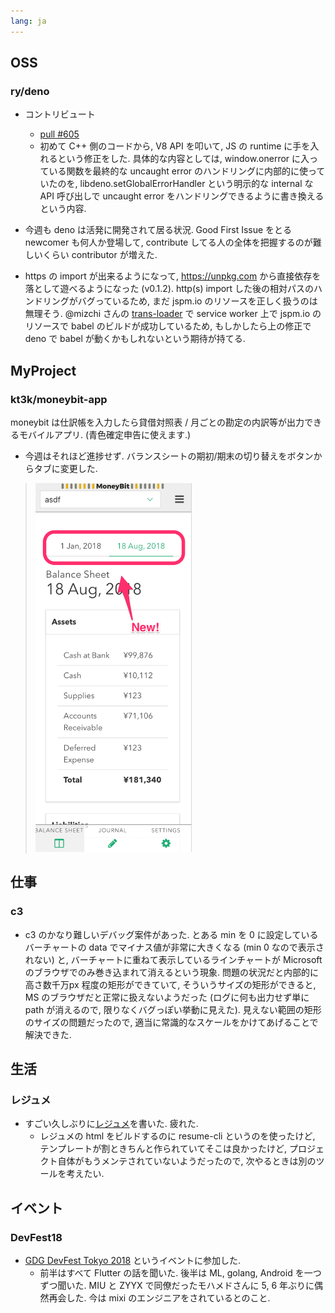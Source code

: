 ```yaml
---
lang: ja
---
```

## OSS

### ry/deno

- コントリビュート
  - [pull #605](https://github.com/denoland/deno/pull/605)
  - 初めて C++ 側のコードから, V8 API を叩いて, JS の runtime に手を入れるという修正をした. 具体的な内容としては, window.onerror に入っている関数を最終的な uncaught error のハンドリングに内部的に使っていたのを, libdeno.setGlobalErrorHandler という明示的な internal な API 呼び出しで uncaught error をハンドリングできるように書き換えるという内容.

- 今週も deno は活発に開発されて居る状況. Good First Issue をとる newcomer も何人か登場して, contribute してる人の全体を把握するのが難しいくらい contributor が増えた.
- https の import が出来るようになって, https://unpkg.com から直接依存を落として遊べるようになった (v0.1.2). http(s) import した後の相対パスのハンドリングがバグっているため, まだ jspm.io のリソースを正しく扱うのは無理そう. @mizchi さんの [trans-loader](https://github.com/mizchi/trans-loader) で service worker 上で jspm.io のリソースで babel のビルドが成功しているため, もしかしたら上の修正で deno で babel が動くかもしれないという期待が持てる.

## MyProject

### kt3k/moneybit-app

moneybit は仕訳帳を入力したら貸借対照表 / 月ごとの勘定の内訳等が出力できるモバイルアプリ. (青色確定申告に使えます.)

- 今週はそれほど進捗せず. バランスシートの期初/期末の切り替えをボタンからタブに変更した.

> <img src="../img/2018/09-01-moneybit.png" width="250">

## 仕事

### c3

- c3 のかなり難しいデバッグ案件があった. とある min を 0 に設定しているバーチャートの data でマイナス値が非常に大きくなる (min 0 なので表示されない) と, バーチャートに重ねて表示しているラインチャートが Microsoft のブラウザでのみ巻き込まれて消えるという現象. 問題の状況だと内部的に高さ数千万px 程度の矩形ができていて, そういうサイズの矩形ができると, MS のブラウザだと正常に扱えないようだった (ログに何も出力せず単に path が消えるので, 限りなくバグっぽい挙動に見えた). 見えない範囲の矩形のサイズの問題だったので, 適当に常識的なスケールをかけてあげることで解決できた.

## 生活

### レジュメ

- すごい久しぶりに[レジュメ](https://kt3k.github.io/resume/)を書いた. 疲れた.
  - レジュメの html をビルドするのに resume-cli というのを使ったけど, テンプレートが割ときちんと作られていてそこは良かったけど, プロジェクト自体がもうメンテされていないようだったので, 次やるときは別のツールを考えたい.

## イベント

### DevFest18

- [GDG DevFest Tokyo 2018](https://gdg-tokyo.connpass.com/event/95307/) というイベントに参加した.
  - 前半はすべて Flutter の話を聞いた. 後半は ML, golang, Android を一つずつ聞いた. MIU と ZYYX で同僚だったモハメドさんに 5, 6 年ぶりに偶然再会した. 今は mixi のエンジニアをされているとのこと.
